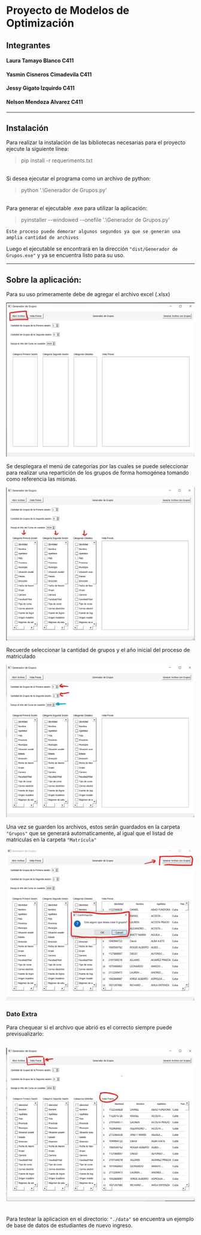 # Proyecto de Modelos de Optimización

## Integrantes

#### Laura Tamayo Blanco C411
#### Yasmin Cisneros Cimadevila C411
#### Jessy Gigato Izquirdo C411
#### Nelson Mendoza Alvarez C411

---

## Instalación
Para realizar la instalación de las bibliotecas necesarias para el proyecto ejecute la siguiente línea:

> pip install -r requeriments.txt

\
Si desea ejecutar el programa como un archivo de python:
> python '.\Generador de Grupos.py'     

\
Para generar el ejecutable .exe para utilizar la aplicación:

> pyinstaller --windowed --onefile '.\Generador de Grupos.py'


    Este proceso puede demorar algunos segundos ya que se generan una amplia cantidad de archivos

Luego el ejecutable se encontrará en la dirección `"dist/Generador de Grupos.exe"` y ya se encuentra listo para su uso.

---

## Sobre la aplicación:

Para su uso primeramente debe de agregar el archivo excel (.xlsx)  

![](media/paso1.jpg)

Se desplegara el menú de categorias por las cuales se puede seleccionar para realizar una repartición de los grupos de forma homogénea tomando como referencia las mismas.

![](media/paso2.jpg)

Recuerde seleccionar la cantidad de grupos y el año inicial del proceso de matriculado

![](media/paso3.png)

Una vez se guarden los archivos, estos serán guardados en la carpeta `"Grupos"` que se generará automaticamente, al igual que el listad de matriculas en la carpeta `"Matrícula"`

![](media/paso5.png)

### Dato Extra
Para chequear si el archivo que abrió es el correcto siempre puede previsualizarlo:

![](media/paso4.png)
----
\
Para testear la aplicacion en el directorio: `"./data"` se encuentra un ejemplo de base de datos de estudiantes de nuevo ingreso.